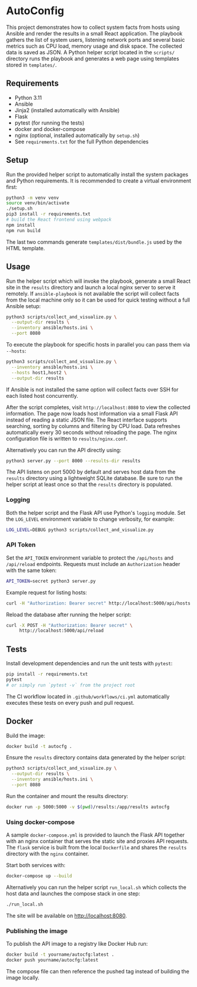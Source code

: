 # AutoConfig

This project demonstrates how to collect system facts from hosts using Ansible
and render the results in a small React application. The playbook gathers the
list of system users, listening network ports and several basic metrics such as
CPU load, memory usage and disk space. The collected data is saved as JSON. A
Python helper script located in the `scripts/` directory runs the playbook and
generates a web page using templates stored in `templates/`.

## Requirements
- Python 3.11
- Ansible
- Jinja2 (installed automatically with Ansible)
- Flask
- pytest (for running the tests)
- docker and docker-compose
- nginx (optional, installed automatically by `setup.sh`)
- See `requirements.txt` for the full Python dependencies

## Setup
Run the provided helper script to automatically install the system packages and
Python requirements. It is recommended to create a virtual environment first:

```bash
python3 -m venv venv
source venv/bin/activate
./setup.sh
pip3 install -r requirements.txt
# build the React frontend using webpack
npm install
npm run build
```
The last two commands generate `templates/dist/bundle.js` used by the HTML template.

## Usage
Run the helper script which will invoke the playbook, generate a small React
site in the `results` directory and launch a local nginx server to serve it
remotely. If `ansible-playbook` is not available the script will collect facts
from the local machine only so it can be used for quick testing without a full
Ansible setup:

```bash
python3 scripts/collect_and_visualize.py \
  --output-dir results \
  --inventory ansible/hosts.ini \
  --port 8080
```

To execute the playbook for specific hosts in parallel you can pass them via
`--hosts`:

```bash
python3 scripts/collect_and_visualize.py \
  --inventory ansible/hosts.ini \
  --hosts host1,host2 \
  --output-dir results
```

If Ansible is not installed the same option will collect facts over SSH for each
listed host concurrently.

After the script completes, visit `http://localhost:8080` to view the collected
information. The page now loads host information via a small Flask API instead
of reading a static JSON file. The React interface supports searching, sorting
by columns and filtering by CPU load. Data refreshes automatically every
30&nbsp;seconds without reloading the page. The nginx configuration file is
written to `results/nginx.conf`.

Alternatively you can run the API directly using:

```bash
python3 server.py --port 8000 --results-dir results
```

The API listens on port 5000 by default and serves host data from the
`results` directory using a lightweight SQLite database. Be sure to run the
helper script at least once so that the `results` directory is populated.

### Logging
Both the helper script and the Flask API use Python's `logging` module. Set
the `LOG_LEVEL` environment variable to change verbosity, for example:

```bash
LOG_LEVEL=DEBUG python3 scripts/collect_and_visualize.py
```

### API Token
Set the `API_TOKEN` environment variable to protect the `/api/hosts` and
`/api/reload` endpoints. Requests must include an `Authorization` header with
the same token:

```bash
API_TOKEN=secret python3 server.py
```

Example request for listing hosts:

```bash
curl -H "Authorization: Bearer secret" http://localhost:5000/api/hosts
```

Reload the database after running the helper script:

```bash
curl -X POST -H "Authorization: Bearer secret" \
     http://localhost:5000/api/reload
```

## Tests
Install development dependencies and run the unit tests with `pytest`:

```bash
pip install -r requirements.txt
pytest
# or simply run `pytest -v` from the project root
```

The CI workflow located in `.github/workflows/ci.yml` automatically executes
these tests on every push and pull request.

## Docker

Build the image:

```bash
docker build -t autocfg .
```

Ensure the `results` directory contains data generated by the helper script:

```bash
python3 scripts/collect_and_visualize.py \
  --output-dir results \
  --inventory ansible/hosts.ini \
  --port 8080
```

Run the container and mount the results directory:

```bash
docker run -p 5000:5000 -v $(pwd)/results:/app/results autocfg
```

### Using docker-compose

A sample `docker-compose.yml` is provided to launch the Flask API together with
an nginx container that serves the static site and proxies API requests. The
`flask` service is built from the local `Dockerfile` and shares the `results`
directory with the `nginx` container.

Start both services with:

```bash
docker-compose up --build
```

Alternatively you can run the helper script `run_local.sh` which collects
the host data and launches the compose stack in one step:

```bash
./run_local.sh
```

The site will be available on [http://localhost:8080](http://localhost:8080).

### Publishing the image

To publish the API image to a registry like Docker Hub run:

```bash
docker build -t yourname/autocfg:latest .
docker push yourname/autocfg:latest
```

The compose file can then reference the pushed tag instead of building the
image locally.
